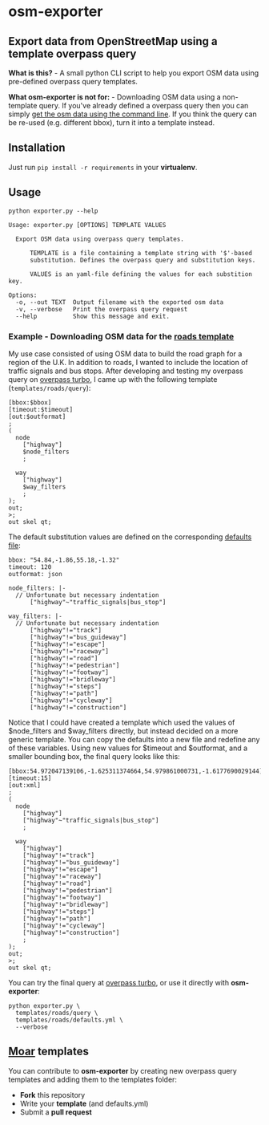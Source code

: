 # osm-exporter
Export data from OpenStreetMap using a template overpass query
---

**What is this?** - A small python CLI script to help you export OSM data using pre-defined overpass query templates.

**What osm-exporter is not for:** - Downloading OSM data using a non-template query. If you've already defined a overpass query then you can simply [get the osm data using the command line](http://overpass-api.de/command_line.html). If you think the query can be re-used (e.g. different bbox), turn it into a template instead.

## Installation

Just run ```pip install -r requirements``` in your **virtualenv**.

## Usage

```
python exporter.py --help

Usage: exporter.py [OPTIONS] TEMPLATE VALUES

  Export OSM data using overpass query templates.

      TEMPLATE is a file containing a template string with '$'-based
      substitution. Defines the overpass query and substitution keys.

      VALUES is an yaml-file defining the values for each substition key.

Options:
  -o, --out TEXT  Output filename with the exported osm data
  -v, --verbose   Print the overpass query request
  --help          Show this message and exit.
```

### Example - Downloading OSM data for the [roads template](templates/roads)

My use case consisted of using OSM data to build the road graph for a region of the U.K. In addition to roads, I wanted to include the location of traffic signals and bus stops. After developing and testing my overpass query on [overpass turbo](https://overpass-turbo.eu/), I came up with the following template (`templates/roads/query`):

```
[bbox:$bbox]
[timeout:$timeout]
[out:$outformat]
;
(
  node
    ["highway"]
    $node_filters
    ;

  way
    ["highway"]
    $way_filters
    ;
);
out;
>;
out skel qt;
```

The default substitution values are defined on the corresponding [defaults file](templates/roads/defaults.yml):
```
bbox: "54.84,-1.86,55.18,-1.32"
timeout: 120
outformat: json

node_filters: |-
  // Unfortunate but necessary indentation
      ["highway"~"traffic_signals|bus_stop"]

way_filters: |-
  // Unfortunate but necessary indentation
      ["highway"!="track"]
      ["highway"!="bus_guideway"]
      ["highway"!="escape"]
      ["highway"!="raceway"]
      ["highway"!="road"]
      ["highway"!="pedestrian"]
      ["highway"!="footway"]
      ["highway"!="bridleway"]
      ["highway"!="steps"]
      ["highway"!="path"]
      ["highway"!="cycleway"]
      ["highway"!="construction"]
```

Notice that I could have created a template which used the values of $node_filters and $way_filters directly, but instead decided on a more generic template. You can copy the defaults into a new file and redefine any of these variables. Using new values for $timeout and $outformat, and a smaller bounding box, the final query looks like this:
```
[bbox:54.972047139106,-1.625311374664,54.979861000731,-1.6177690029144]
[timeout:15]
[out:xml]
;
(
  node
    ["highway"]
    ["highway"~"traffic_signals|bus_stop"]
    ;

  way
    ["highway"]
    ["highway"!="track"]
    ["highway"!="bus_guideway"]
    ["highway"!="escape"]
    ["highway"!="raceway"]
    ["highway"!="road"]
    ["highway"!="pedestrian"]
    ["highway"!="footway"]
    ["highway"!="bridleway"]
    ["highway"!="steps"]
    ["highway"!="path"]
    ["highway"!="cycleway"]
    ["highway"!="construction"]
    ;
);
out;
>;
out skel qt;
```

You can try the final query at [overpass turbo](https://overpass-turbo.eu/), or use it directly with **osm-exporter**:

```
python exporter.py \
  templates/roads/query \
  templates/roads/defaults.yml \
  --verbose
```

## [Moar](https://www.urbandictionary.com/define.php?term=moar) templates

You can contribute to **osm-exporter** by creating new overpass query templates and adding them to the templates folder:

- **Fork** this repository
- Write your **template** (and defaults.yml)
- Submit a **pull request**
